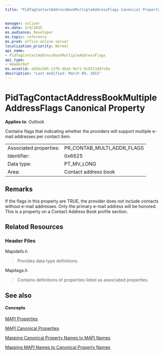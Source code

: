```yaml
---
title: "PidTagContactAddressBookMultipleAddressFlags Canonical Property"
 
 
manager: soliver
ms.date: 3/9/2015
ms.audience: Developer
ms.topic: reference
ms.prod: office-online-server
localization_priority: Normal
api_name:
- PidTagContactAddressBookMultipleAddressFlags
api_type:
- HeaderDef
ms.assetid: ed3bc585-13f6-46a5-9e71-9c8513ddfc0a
description: "Last modified: March 09, 2015"
---
```


# PidTagContactAddressBookMultipleAddressFlags Canonical Property

  
  
**Applies to**: Outlook 
  
Contains flags that indicating whether the providers will support multiple e-mail addresses per contact item.
  
|||
|:-----|:-----|
|Associated properties:  <br/> |PR_CONTAB_MULTI_ADDR_FLAGS  <br/> |
|Identifier:  <br/> |0x6625  <br/> |
|Data type:  <br/> |PT_MV_LONG  <br/> |
|Area:  <br/> |Contact address book  <br/> |
   
## Remarks

If the flags in this property are TRUE, the provider does not include contacts without e-mail addresses. Only the primary e-mail address will be honored. This is a property on a Contact Address Book profile section.
  
## Related Resources

### Header Files

Mapidefs.h
  
> Provides data type definitions.
    
Mapitags.h
  
> Contains definitions of properties listed as associated properties.
    
## See also

#### Concepts

[MAPI Properties](mapi-properties.md)
  
[MAPI Canonical Properties](mapi-canonical-properties.md)
  
[Mapping Canonical Property Names to MAPI Names](mapping-canonical-property-names-to-mapi-names.md)
  
[Mapping MAPI Names to Canonical Property Names](mapping-mapi-names-to-canonical-property-names.md)

